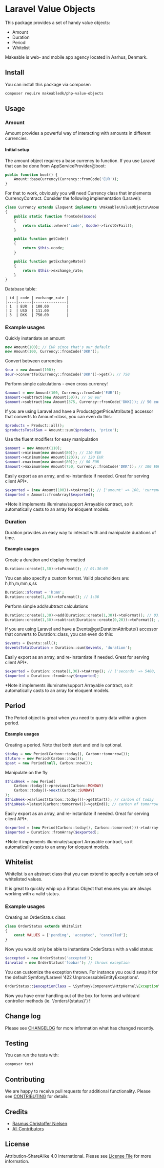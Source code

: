 

# Laravel Value Objects

This package provides a set of handy value objects:

- Amount
- Duration
- Period
- Whitelist

Makeable is web- and mobile app agency located in Aarhus, Denmark.

## Install

You can install this package via composer:

``` bash
composer require makeabledk/php-value-objects
```

## Usage

### Amount

Amount provides a powerful way of interacting with amounts in different currencies.

#### Initial setup

The amount object requires a base currency to function. If you use Laravel that can be done from AppServiceProvider@boot:

```php
public function boot() {
    Amount::baseCurrency(Currency::fromCode('EUR'));
}
```

For that to work, obviously you will need Currency class that implements CurrencyContract. Consider the following implementation (Laravel):

```php
class Currency extends Eloquent implements \Makeable\ValueObjects\Amount\CurrencyContract
{
    public static function fromCode($code)
    {
        return static::where('code', $code)->firstOrFail();
    }

    public function getCode()
    {
        return $this->code;
    }

    public function getExchangeRate()
    {
        return $this->exchange_rate;
    }
}
```
Database table:
```
| id | code | exchange_rate |
|----|------|---------------|
| 1  | EUR  | 100.00        |
| 2  | USD  | 111.00        |
| 3  | DKK  | 750.00        |
```

### Example usages
Quickly instantiate an amount
```php
new Amount(100); // EUR since that's our default
new Amount(100, Currency::fromCode('DKK')); 
```

Convert between currencies
```php
$eur = new Amount(100);
$eur->convertTo(Currency::fromCode('DKK'))->get(); // 750 
```

Perform simple calculations - even cross currency!
```php
$amount = new Amount(100, Currency::fromCode('EUR'));
$amount->subtract(new Amount(50)); // 50 eur
$amount->subtract(new Amount(375, Currency::fromCode('DKK))); // 50 eur
```

If you are using Laravel and have a Product@getPriceAttribute() accessor that converts to Amount::class, you can even do this:
```php
$products = Product::all();
$productsTotalSum = Amount::sum($products, 'price'); 
```

Use the fluent modifiers for easy manipulation
```php
$amount = new Amount(110);
$amount->minimum(new Amount(80)); // 110 EUR
$amount->minimum(new Amount(120)); // 120 EUR
$amount->maximum(new Amount(80)); // 80 EUR
$amount->maximum(new Amount(750, Currency::fromCode('DKK')); // 100 EUR (eq. 750 DKK)
```

Easily export as an array, and re-instantiate if needed. Great for serving client API*.
```php
$exported = (new Amount(100))->toArray(); // ['amount' => 100, 'currency' => 'EUR', 'formatted' => 'EUR 100']
$imported = Amount::fromArray($exported);
```
*Note it implements illuminate/support Arrayable contract, so it automatically casts to an array for eloquent models.


### Duration

Duration provides an easy way to interact with and manipulate durations of time.

#### Example usages

Create a duration and display formatted
```php
Duration::create(1,30)->toFormat(); // 01:30:00
```

You can also specify a custom format. Valid placeholders are: h,hh,m,mm,s,ss
```php
Duration::$format = 'h:mm';
Duration::create(1,30)->toFormat(); // 1:30
```

Perform simple add/subtract calculations
```php
Duration::create(1,30)->add(Duration::create(1,30))->toFormat(); // 03:00:00
Duration::create(1,30)->subtract(Duration::create(0,20))->toFormat(); // 01:10:00
```

If you are using Laravel and have a Events@getDurationAttribute() accessor that converts to Duration::class, you can even do this:
```php
$events = Events::all();
$eventsTotalDuration = Duration::sum($events, 'duration'); 
```

Easily export as an array, and re-instantiate if needed. Great for serving client API*.
```php
$exported = Duration::create(1,30)->toArray(); // ['seconds' => 5400, 'minutes' => 90, 'hours' => 1.5, 'formatted' => '01:30:00']
$imported = Duration::fromArray($exported);
```
*Note it implements illuminate/support Arrayable contract, so it automatically casts to an array for eloquent models.

## Period

The Period object is great when you need to query data within a given period.

#### Example usages

Creating a period. Note that both start and end is optional.
```php
$today = new Period(Carbon::today(), Carbon::tomorrow());
$future = new Period(Carbon::now());
$past = new Period(null, Carbon::now());
```

Manipulate on the fly
```php
$thisWeek = new Period(
    Carbon::today()->previous(Carbon::MONDAY)
    Carbon::today()->next(Carbon::SUNDAY)
);
$thisWeek->earliest(Carbon::today())->getStart(); // carbon of today
$thisWeek->latest(Carbon::tomorrow())->getEnd(); // carbon of tomorrow
```

Easily export as an array, and re-instantiate if needed. Great for serving client API*.
```php
$exported = (new Period(Carbon::today(), Carbon::tomorrow()))->toArray(); // ['start' => '2017-06-27 00:00:00', 'end' => '2017-06-28 00:00:00']
$imported = Duration::fromArray($exported);
```
*Note it implements illuminate/support Arrayable contract, so it automatically casts to an array for eloquent models.

## Whitelist

Whitelist is an abstract class that you can extend to specify a certain sets of whitelisted values. 

It is great to quickly whip up a Status Object that ensures you are always working with a valid status.

### Example usages

Creating an OrderStatus class
```php
class OrderStatus extends Whitelist 
{
    const VALUES = ['pending', 'accepted', 'cancelled'];
}
```

Now you would only be able to instantiate OrderStatus with a valid status:
```php
$accepted = new OrderStatus('accepted');
$invalid = new OrderStatus('foobar'); // throws exception
```

You can customize the exception thrown. For instance you could swap it for the default Symfony/Laravel '422 UnprocessableEntityExceptions'.
```php
OrderStatus::$exceptionClass = \Symfony\Component\HttpKernel\Exception\UnprocessableEntityHttpException::class;
```
Now you have error handling out of the box for forms and wildcard controller methods (ie. '/orders/{status}') !


## Change log

Please see [CHANGELOG](CHANGELOG.md) for more information what has changed recently.

## Testing

You can run the tests with:

```bash
composer test
```

## Contributing

We are happy to receive pull requests for additional functionality. Please see [CONTRIBUTING](CONTRIBUTING.md) for details.

## Credits

- [Rasmus Christoffer Nielsen](https://github.com/rasmuscnielsen)
- [All Contributors](../../contributors)

## License

Attribution-ShareAlike 4.0 International. Please see [License File](LICENSE.md) for more information.